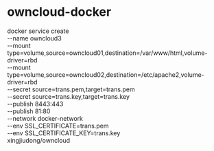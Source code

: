 # owncloud-docker

  docker service create  \
    --name owncloud3  \
    --mount type=volume,source=owncloud01,destination=/var/www/html,volume-driver=rbd  \
    --mount type=volume,source=owncloud02,destination=/etc/apache2,volume-driver=rbd  \
    --secret source=trans.pem,target=trans.pem \
    --secret source=trans.key,target=trans.key \
    --publish 8443:443  \
    --publish 81:80  \
    --network docker-network  \
    --env SSL_CERTIFICATE=trans.pem \
    --env SSL_CERTIFICATE_KEY=trans.key \
    xingjiudong/owncloud 
